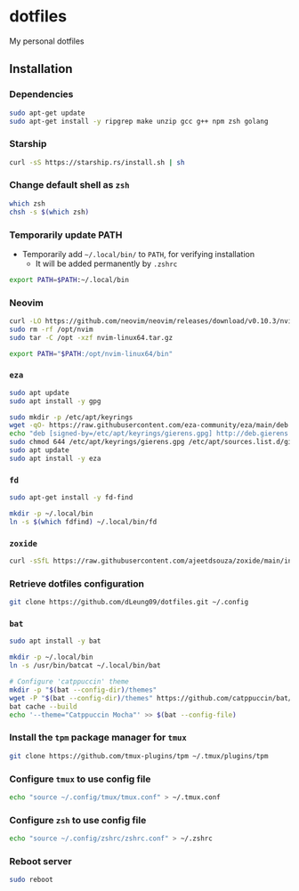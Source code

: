 # dotfiles
My personal dotfiles

## Installation

### Dependencies

```bash
sudo apt-get update
sudo apt-get install -y ripgrep make unzip gcc g++ npm zsh golang
```

### Starship

```bash
curl -sS https://starship.rs/install.sh | sh
```

### Change default shell as `zsh`

```bash
which zsh
chsh -s $(which zsh)
```

### Temporarily update PATH

* Temporarily add `~/.local/bin/` to `PATH`, for verifying installation
    - It will be added permanently by `.zshrc`

```bash
export PATH=$PATH:~/.local/bin
```

### Neovim

```bash
curl -LO https://github.com/neovim/neovim/releases/download/v0.10.3/nvim-linux64.tar.gz
sudo rm -rf /opt/nvim
sudo tar -C /opt -xzf nvim-linux64.tar.gz

export PATH="$PATH:/opt/nvim-linux64/bin"
```

### `eza`

```bash
sudo apt update
sudo apt install -y gpg

sudo mkdir -p /etc/apt/keyrings
wget -qO- https://raw.githubusercontent.com/eza-community/eza/main/deb.asc | sudo gpg --dearmor -o /etc/apt/keyrings/gierens.gpg
echo "deb [signed-by=/etc/apt/keyrings/gierens.gpg] http://deb.gierens.de stable main" | sudo tee /etc/apt/sources.list.d/gierens.list
sudo chmod 644 /etc/apt/keyrings/gierens.gpg /etc/apt/sources.list.d/gierens.list
sudo apt update
sudo apt install -y eza
```

### `fd`

```bash
sudo apt-get install -y fd-find

mkdir -p ~/.local/bin
ln -s $(which fdfind) ~/.local/bin/fd
```
### `zoxide`

```bash
curl -sSfL https://raw.githubusercontent.com/ajeetdsouza/zoxide/main/install.sh | sh
```

### Retrieve dotfiles configuration

```bash
git clone https://github.com/dLeung09/dotfiles.git ~/.config
```

### `bat`

```bash
sudo apt install -y bat

mkdir -p ~/.local/bin
ln -s /usr/bin/batcat ~/.local/bin/bat

# Configure 'catppuccin' theme
mkdir -p "$(bat --config-dir)/themes"
wget -P "$(bat --config-dir)/themes" https://github.com/catppuccin/bat/raw/main/themes/Catppuccin%20Mocha.tmTheme
bat cache --build
echo '--theme="Catppuccin Mocha"' >> $(bat --config-file)
```

### Install the `tpm` package manager for `tmux`

```bash
git clone https://github.com/tmux-plugins/tpm ~/.tmux/plugins/tpm
```

### Configure `tmux` to use config file

```bash
echo "source ~/.config/tmux/tmux.conf" > ~/.tmux.conf
```

### Configure `zsh` to use config file

```bash
echo "source ~/.config/zshrc/zshrc.conf" > ~/.zshrc
```

### Reboot server

```bash
sudo reboot
```
